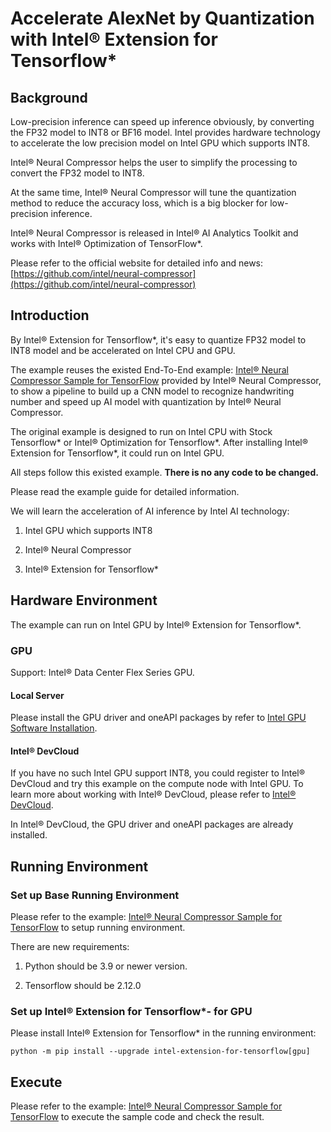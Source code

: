 #  Accelerate AlexNet by Quantization with Intel® Extension for Tensorflow*

## Background

Low-precision inference can speed up inference obviously, by converting the FP32 model to INT8 or BF16 model. Intel provides hardware technology to accelerate the low precision model on Intel GPU which supports INT8.

Intel® Neural Compressor helps the user to simplify the processing to convert the FP32 model to INT8.

At the same time, Intel® Neural Compressor will tune the quantization method to reduce the accuracy loss, which is a big blocker for low-precision inference.

Intel® Neural Compressor is released in Intel® AI Analytics Toolkit and works with Intel® Optimization of TensorFlow*.

Please refer to the official website for detailed info and news: [https://github.com/intel/neural-compressor](https://github.com/intel/neural-compressor)

## Introduction

By Intel® Extension for Tensorflow*, it's easy to quantize FP32 model to INT8 model and be accelerated on Intel CPU and GPU.

The example reuses the existed End-To-End example: [Intel® Neural Compressor Sample for TensorFlow](https://github.com/intel/neural-compressor/tree/master/examples/notebook/tensorflow/alexnet_mnist) provided by Intel® Neural Compressor, to show a pipeline to build up a CNN model to recognize handwriting number and speed up AI model with quantization by Intel® Neural Compressor.

The original example is designed to run on Intel CPU with Stock Tensorflow* or Intel® Optimization for Tensorflow*. After installing Intel® Extension for Tensorflow*, it could run on Intel GPU.

All steps follow this existed example. **There is no any code to be changed.**

Please read the example guide for detailed information.

We will learn the acceleration of AI inference by Intel AI technology:

1. Intel GPU which supports INT8

2. Intel® Neural Compressor

3. Intel® Extension for Tensorflow*

## Hardware Environment

The example can run on Intel GPU by Intel® Extension for Tensorflow*.

### GPU

Support: Intel® Data Center Flex Series GPU.

#### Local Server

Please install the GPU driver and oneAPI packages by refer to [Intel GPU Software Installation](/docs/install/install_for_gpu.md).

#### Intel® DevCloud

If you have no such Intel GPU support INT8, you could register to Intel® DevCloud and try this example on the compute node with Intel GPU. To learn more about working with Intel® DevCloud, please refer to [Intel® DevCloud](https://www.intel.com/content/www/us/en/developer/tools/devcloud/overview.html).

In Intel® DevCloud, the GPU driver and oneAPI packages are already installed.

## Running Environment

### Set up Base Running Environment

Please refer to the example: [Intel® Neural Compressor Sample for TensorFlow](https://github.com/intel/neural-compressor/tree/master/examples/notebook/tensorflow/alexnet_mnist) to setup running environment.

There are new requirements:

1. Python should be 3.9 or newer version.

2. Tensorflow should be 2.12.0

### Set up Intel® Extension for Tensorflow*- for GPU

Please install Intel® Extension for Tensorflow* in the running environment:

```
python -m pip install --upgrade intel-extension-for-tensorflow[gpu]

```

## Execute

Please refer to the example: [Intel® Neural Compressor Sample for TensorFlow](https://github.com/intel/neural-compressor/tree/master/examples/notebook/tensorflow/alexnet_mnist) to execute the sample code and check the result.
